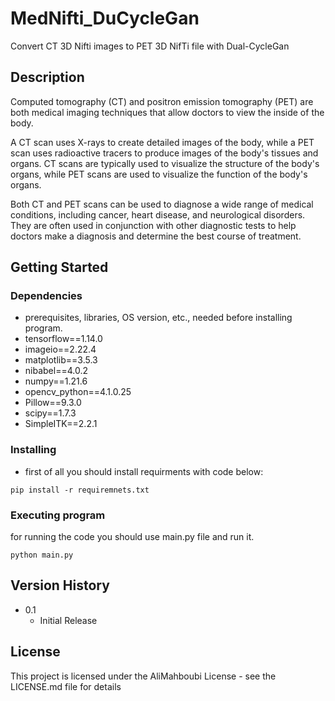 # MedNifti_DuCycleGan
Convert CT 3D Nifti images to PET 3D NifTi file with Dual-CycleGan

## Description

Computed tomography (CT) and positron emission tomography (PET) are both medical imaging techniques that allow doctors to view the inside of the body.

A CT scan uses X-rays to create detailed images of the body, while a PET scan uses radioactive tracers to produce images of the body's tissues and organs. CT scans are typically used to visualize the structure of the body's organs, while PET scans are used to visualize the function of the body's organs.

Both CT and PET scans can be used to diagnose a wide range of medical conditions, including cancer, heart disease, and neurological disorders. They are often used in conjunction with other diagnostic tests to help doctors make a diagnosis and determine the best course of treatment.
## Getting Started

### Dependencies
* prerequisites, libraries, OS version, etc., needed before installing program.
* tensorflow==1.14.0
* imageio==2.22.4
* matplotlib==3.5.3
* nibabel==4.0.2
* numpy==1.21.6
* opencv_python==4.1.0.25
* Pillow==9.3.0
* scipy==1.7.3
* SimpleITK==2.2.1

### Installing

* first of all you should install requirments with code below:
```
pip install -r requiremnets.txt
```


### Executing program
for running the code you should use main.py file and run it.
```
python main.py
```

## Version History

* 0.1
    * Initial Release

## License

This project is licensed under the AliMahboubi License - see the LICENSE.md file for details


